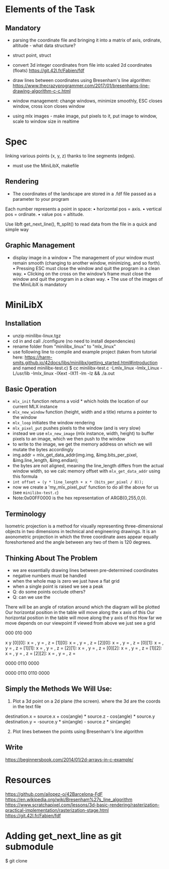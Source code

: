 # Elements of the Task

## Mandatory

- parsing the coordinate file and bringing it into a matrix of axis, ordinate, altitude - what data structure?
- struct point, struct 

- convert 3d integer coordinates from file into scaled 2d coordinates (floats) https://git.42l.fr/Fabien/fdf

- draw lines between coordinates using Bresenham's line algorithm: https://www.thecrazyprogrammer.com/2017/01/bresenhams-line-drawing-algorithm-c-c.html

- window management: change windows, minimize smoothly, ESC closes window, cross icon closes window

- using mlx images - make image, put pixels to it, put image to window, scale to window size in realtime

##  

# Spec


 linking various points (x, y, z) thanks to line segments (edges).
- must use the MiniLibX, makefile

## Rendering
- The coordinates of the landscape are stored in a .fdf file passed as a parameter to your program

Each number represents a point in space:
• horizontal pos = axis.
• vertical pos = ordinate.
• value pos = altitude.

Use libft get_next_line(), ft_split() to read data from the file in a quick and simple way

## Graphic Management 
- display image in a window
• The management of your window must remain smooth (changing to another window, minimizing, and so forth).
• Pressing ESC must close the window and quit the program in a clean way.
• Clicking on the cross on the window’s frame must close the window and quit the program in a clean way.
• The use of the images of the MiniLibX is mandatory

# MiniLibX

## Installation

- unzip minilibx-linux.tgz
- cd in and call ./configure (no need to install dependencies)
- rename folder from "minilibx_linux" to "mlx_linux"
- use following line to compile and example project (taken from tutorial here: https://harm-smits.github.io/42docs/libs/minilibx/getting_started.html#introduction and named minilibx-test.c)
$ cc minilibx-test.c -Lmlx_linux -lmlx_Linux -L/usr/lib -Imlx_linux -lXext -lX11 -lm -lz && ./a.out

## Basic Operation

- `mlx_init` function returns a void * which holds the location of our current MLX instance
- `mlx_new_window` function (height, width and a title) returns a pointer to the window
- `mlx_loop` initiates the window rendering
- `mlx_pixel_put` pushes pixels to the window (and is very slow)
- instead we use `mlx_new_image` (mlx instance, width, height) to buffer pixels to an image, which we then push to the window
- to write to the image, we get the memory address on which we will mutate the bytes accordingly
- img.addr = mlx_get_data_addr(img.img, &img.bits_per_pixel, &img.line_length, &img.endian);
- the bytes are not aligned, meaning the line_length differs from the actual window width, so we calc memory offset with `mlx_get_data_addr` using this formula
- `int offset = (y * line_length + x * (bits_per_pixel / 8));`
- now we create a 'my_mlx_pixel_put' function to do all the above for us (see `minilibx-test.c`)
- Note:0x00FF0000 is the hex representation of ARGB(0,255,0,0).

## Terminology

Isometric projection is a method for visually representing three-dimensional objects in two dimensions in technical and engineering drawings. It is an axonometric projection in which the three coordinate axes appear equally foreshortened and the angle between any two of them is 120 degrees.

## Thinking About The Problem
- we are essentially drawing lines between pre-determined coordinates
- negative numbers must be handled
- when the whole map is zero we just have a flat grid
- when a single point is raised we see a peak
- Q: do some points occlude others?
- Q: can we use the 

There will be an angle of rotation around which the diagram will be plotted
Our horizontal position in the table will move along the x axis of this
Our horizontal position in the table will move along the y axis of this
How far we move depends on our viewpoint
If viewed from above we just see a grid

000
010
000

 x  y
[0][0]: x = , y = , z = 
[1][0]: x = , y = , z = 
[2][0]: x = , y = , z = 
[0][1]: x = , y = , z = 
[1][1]: x = , y = , z = 
[2][1]: x = , y = , z = 
[0][2]: x = , y = , z = 
[1][2]: x = , y = , z = 
[2][2]: x = , y = , z = 

0000
0110
0000

0000
0110
0110
0000

## Simply the Methods We Will Use:

1. Plot a 3d point on a 2d plane (the screen).
where the 3d are the coords in the text file

destination.x = source.x + cos(angle) * source.z - cos(angle) * source.y
destination.y = -source.y * sin(angle) - source.z * sin(angle)

2. Plot lines between the points using Bresenham's line algorithm

## Write 

https://beginnersbook.com/2014/01/2d-arrays-in-c-example/



# Resources

https://github.com/ailopez-o/42Barcelona-FdF
https://en.wikipedia.org/wiki/Bresenham%27s_line_algorithm
https://www.scratchapixel.com/lessons/3d-basic-rendering/rasterization-practical-implementation/rasterization-stage.html
https://git.42l.fr/Fabien/fdf


# Adding get_next_line as git submodule

$ git clone 